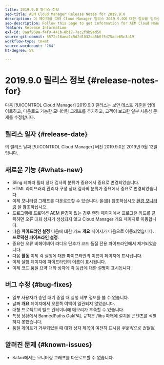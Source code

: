 ```yaml
---
title: 2019.9.0 릴리스 정보
seo-title: AEM Cloud Manager Release Notes for 2019.9.0
description: 이 페이지를 따라 Cloud Manager 릴리스 2019.9.0에 대한 정보를 얻으십시오.
seo-description: Follow this page to get information for AEM Cloud Manager Release 2019.9.0.
feature: Release Information
exl-id: 0aaf969a-f4f9-441b-8b17-7ac2f9b9ad50
source-git-commit: 6572c16aea2c5d2d1032ca5b0f5d75ade65c3a19
workflow-type: tm+mt
source-wordcount: '264'
ht-degree: 5%

---
```


# 2019.9.0 릴리스 정보 {#release-notes-for}

다음 [!UICONTROL Cloud Manager] 2019.9.0 릴리스는 보안 테스트 기준을 업데이트하고, 다운로드 가능한 모니터링 그래프를 추가하고, 고객이 보고한 일부 사용성 문제를 수정합니다.

## 릴리스 일자 {#release-date}

의 릴리스 날짜 [!UICONTROL Cloud Manager] 버전 2019.9.0은 2019년 9월 12일입니다.

## 새로운 기능 {#whats-new}

* Sling 레퍼러 필터 상태 검사의 분류가 중요에서 중요로 변경되었습니다.
* HTML 라이브러리 관리자 구성 상태 검사의 분류가 중요에서 중요로 변경되었습니다.
* 이제 모니터링 그래프를 다운로드할 수 있습니다. 을(를) 참조하십시오 [환경 모니터링](/help/using/monitoring-environments.md) 을 참조하십시오.
* 프로그램에 프로덕션 AEM 환경이 없는 경우 랜딩 페이지에서 프로그램 카드를 클릭하면 오류 대화 상자가 생성되지 않고 Cloud Manager 개요 페이지로 이동합니다.
* 다음 **파이프라인 설정** 다음에 대한 카드 **개요** 페이지가 다음으로 이동되었습니다. **프로덕션 파이프라인 설정**.
* 중요한 오류 비헤이비어 라디오 단추가 코드 품질 전용 파이프라인에서 제거되었습니다.
* 다음 **활동** 이제 각 실행에 대한 파이프라인의 이름이 페이지에 표시됩니다.
* 이제 실행 페이지에 파이프라인의 이름이 표시됩니다.
* 이제 코드 품질 요약 대화 상자에 각 등급에 대한 설명이 표시됩니다.

## 버그 수정 {#bug-fixes}

* 일부 사용자가 승인 대기 중일 때 실행 세부 정보를 볼 수 없습니다.
* 날짜 **개요** 페이지에서 오른쪽 여백이 일관되지 않았습니다.
* 대형 프로젝트의 빌드 컨테이너에 메모리가 부족할 수 있습니다.
* 특정 상황에서 BannedPaths OakPAL 규칙은 /libs 아래에 설치된 콘텐츠를 식별하지 못했습니다.
* 품질 게이트가 거부되었을 때 대화 상자 제목이 여전히 표시됨 *부분적으로 전달됨*.

## 알려진 문제 {#known-issues}

* Safari에서는 모니터링 그래프를 다운로드할 수 없습니다.
